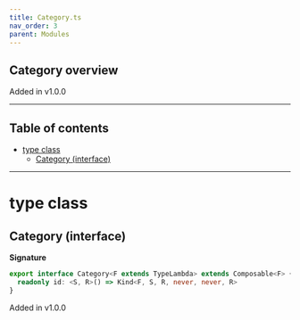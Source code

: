 ```yaml
---
title: Category.ts
nav_order: 3
parent: Modules
---
```


## Category overview

Added in v1.0.0

---

<h2 class="text-delta">Table of contents</h2>

- [type class](#type-class)
  - [Category (interface)](#category-interface)

---

# type class

## Category (interface)

**Signature**

```ts
export interface Category<F extends TypeLambda> extends Composable<F> {
  readonly id: <S, R>() => Kind<F, S, R, never, never, R>
}
```

Added in v1.0.0
